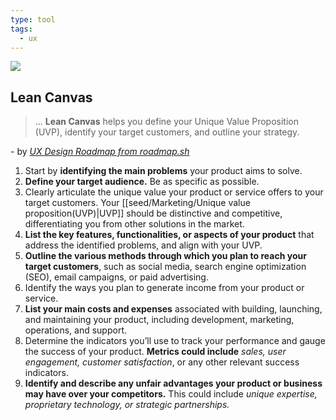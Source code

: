 ```yaml
---
type: tool
tags:
  - ux
---
```

![](https://tapptitude.com/wp-content/uploads/2016/06/Lean-canvas-filling-order.jpg)
## Lean Canvas
> ... **Lean Canvas** helps you define your Unique Value Proposition (UVP), identify your target customers, and outline your strategy.

\- by *[UX Design Roadmap from roadmap.sh](https://roadmap.sh/ux-design)*

1. Start by **identifying the main problems** your product aims to solve.
2. **Define your target audience.** Be as specific as possible.
3. Clearly articulate the unique value your product or service offers to your target customers. Your [[seed/Marketing/Unique value proposition(UVP)|UVP]] should be distinctive and competitive, differentiating you from other solutions in the market.
4. **List the key features, functionalities, or aspects of your product** that address the identified problems, and align with your UVP.
5. **Outline the various methods through which you plan to reach your target customers**, such as social media, search engine optimization (SEO), email campaigns, or paid advertising.
6. Identify the ways you plan to generate income from your product or service.
7. **List your main costs and expenses** associated with building, launching, and maintaining your product, including development, marketing, operations, and support.
8. Determine the indicators you’ll use to track your performance and gauge the success of your product. **Metrics could include** *sales, user engagement, customer satisfaction*, or any other relevant success indicators.
9. **Identify and describe any unfair advantages your product or business may have over your competitors.** This could include *unique expertise, proprietary technology, or strategic partnerships.*
